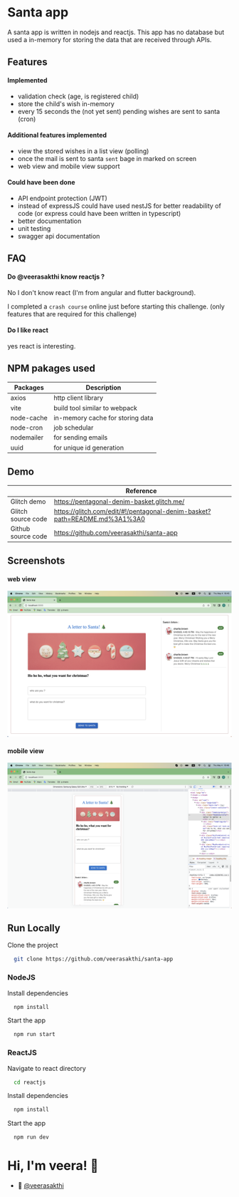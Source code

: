 
# Santa app

A santa app is written in nodejs and reactjs. This app has no database but used a in-memory for storing the data that are received through APIs.

## Features
#### Implemented
- validation check (age, is registered child)
- store the child's wish in-memory
- every 15 seconds the (not yet sent) pending wishes are sent to santa (cron)

#### Additional features implemented
- view the stored wishes in a list view (polling)
- once the mail is sent to santa `sent` bage in marked on screen
- web view and mobile view support

#### Could have been done 
- API endpoint protection (JWT)
- instead of expressJS could have used nestJS for better readability of code (or express could have been written in typescript)
- better documentation
- unit testing
- swagger api documentation

## FAQ

#### Do @veerasakthi know reactjs ?

No I don't know react (I'm from angular and flutter background). 

I completed a `crash course` online just before starting this challenge. (only features that are required for this challenge)

#### Do I like react

yes react is interesting.
## NPM pakages used

| Packages             | Description                                               |
| ----------------- | ------------------------------------------------------------ |
| axios             | http client library                                          |
| vite              |  build tool similar to webpack                               |
| node-cache        | in-memory cache for storing data                             |
| node-cron         | job schedular                                                |
| nodemailer        | for sending emails                                           |
| uuid              | for unique id generation                                     |


## Demo

|             | Reference                            |
| ----------------- | ------------------------------------------------------------ |
| Glitch demo       |  https://pentagonal-denim-basket.glitch.me/                 |
| Glitch source code |    https://glitch.com/edit/#!/pentagonal-denim-basket?path=README.md%3A1%3A0                            |
| Github source code       | https://github.com/veerasakthi/santa-app

## Screenshots

#### web view
![App Screenshot](https://raw.githubusercontent.com/veerasakthi/santa-app/main/evidence_screenshots/01_pc_view.png)

#### mobile view
![App Screenshot](https://raw.githubusercontent.com/veerasakthi/santa-app/main/evidence_screenshots/02_mob_view.png)


## Run Locally

Clone the project

```bash
  git clone https://github.com/veerasakthi/santa-app
```

### NodeJS
Install dependencies
```bash
  npm install
```

Start the app
```bash
  npm run start
```
### ReactJS
Navigate to react directory
```bash
  cd reactjs
```

Install dependencies
```bash
  npm install
```
Start the app
```bash
  npm run dev
```


# Hi, I'm veera! 👋

- 🚀 [@veerasakthi](https://www.github.com/veerasakthi)

